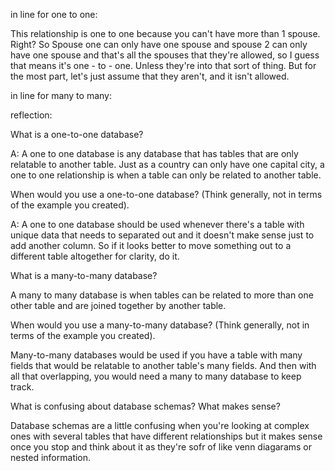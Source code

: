 in line for one to one:

This relationship is one to one because you can't have more than 1 spouse. Right? So Spouse one can only have one spouse and spouse 2 can only have one spouse and that's all the spouses that they're allowed, so I guess that means it's one - to - one. Unless they're into that sort of thing. But for the most part, let's just assume that they aren't, and it isn't allowed. 

in line for many to many:

reflection:


What is a one-to-one database?

A: A one to one database is any database that has tables that are only relatable to another table. Just as a country can only have one capital city, a one to one relationship is when a table can only be related to another table. 


When would you use a one-to-one database? (Think generally, not in terms of the example you created).

A: A one to one database should be used whenever there's a table with unique data that needs to separated out and it doesn't make sense just to add another column. So if it looks better to move something out to a different table altogether for clarity, do it. 

What is a many-to-many database?

A many to many database is when tables can be related to more than one other table and are joined together by another table. 

When would you use a many-to-many database? (Think generally, not in terms of the example you created).

Many-to-many databases would be used if you have a table with many fields that would be relatable to another table's many fields. And then with all that overlapping, you would need a many to many database to keep track.

What is confusing about database schemas? What makes sense?

Database schemas are a little confusing when you're looking at complex ones with several tables that have different relationships but it makes sense once you stop and think about it as they're sofr of like venn diagarams or nested information. 